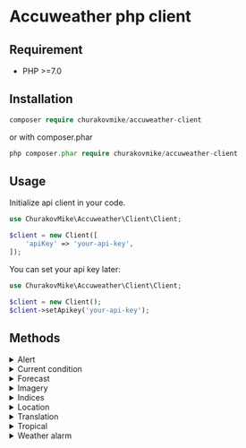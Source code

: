 Accuweather php client
========================================

Requirement
----------------------------------------
* PHP >=7.0

Installation
----------------------------------------
```php
composer require churakovmike/accuweather-client
```
or with composer.phar

```php
php composer.phar require churakovmike/accuweather-client
```

Usage
----------------------------------------
Initialize api client in your code.
```php
use ChurakovMike\Accuweather\Client\Client;

$client = new Client([
    'apiKey' => 'your-api-key',
]);
```
You can set your api key later:
```php
use ChurakovMike\Accuweather\Client\Client;

$client = new Client();
$client->setApikey('your-api-key');
```

Methods
----------------------------------------
<details>
<summary>Alert</summary>
<br>
Alert methods.
</details>
<details>
<summary>Current condition</summary>
<br>
Current condition methods.
</details>
<details>
<summary>Forecast</summary>
<br>
Forecast methods.
</details>
<details>
<summary>Imagery</summary>
<br>
Imagery methods.
</details>
<details>
<summary>Indices</summary>
<br>
Indices methods.
</details>
<details>
<summary>Location</summary>
<br>
Location methods.
</details>
<details>
<summary>Translation</summary>
<br>
Translation methods.
</details>
<details>
<summary>Tropical</summary>
<br>
Tropical methods.
</details>
<details>
<summary>Weather alarm</summary>
<br>
Weather alarm methods.
</details>

